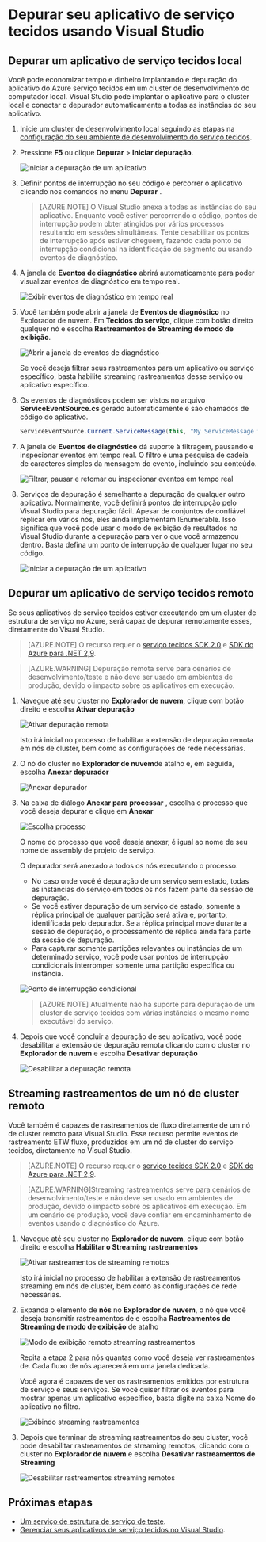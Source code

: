 <properties
   pageTitle="Depurar seu aplicativo no Visual Studio | Microsoft Azure"
   description="Melhore a confiabilidade e o desempenho dos seus serviços desenvolvendo e depuração-los no Visual Studio em um cluster de desenvolvimento local."
   services="service-fabric"
   documentationCenter=".net"
   authors="vturecek"
   manager="timlt"
   editor=""/>

<tags
   ms.service="service-fabric"
   ms.devlang="dotnet"
   ms.topic="article"
   ms.tgt_pltfrm="na"
   ms.workload="na"
   ms.date="06/21/2016"
   ms.author="vturecek;mikhegn"/>

# <a name="debug-your-service-fabric-application-by-using-visual-studio"></a>Depurar seu aplicativo de serviço tecidos usando Visual Studio

## <a name="debug-a-local-service-fabric-application"></a>Depurar um aplicativo de serviço tecidos local

Você pode economizar tempo e dinheiro Implantando e depuração do aplicativo do Azure serviço tecidos em um cluster de desenvolvimento do computador local. Visual Studio pode implantar o aplicativo para o cluster local e conectar o depurador automaticamente a todas as instâncias do seu aplicativo.

1. Inicie um cluster de desenvolvimento local seguindo as etapas na [configuração do seu ambiente de desenvolvimento do serviço tecidos](service-fabric-get-started.md).

2. Pressione **F5** ou clique **Depurar** > **Iniciar depuração**.

    ![Iniciar a depuração de um aplicativo][startdebugging]

3. Definir pontos de interrupção no seu código e percorrer o aplicativo clicando nos comandos no menu **Depurar** .

    > [AZURE.NOTE] O Visual Studio anexa a todas as instâncias do seu aplicativo. Enquanto você estiver percorrendo o código, pontos de interrupção podem obter atingidos por vários processos resultando em sessões simultâneas. Tente desabilitar os pontos de interrupção após estiver cheguem, fazendo cada ponto de interrupção condicional na identificação de segmento ou usando eventos de diagnóstico.

4. A janela de **Eventos de diagnóstico** abrirá automaticamente para poder visualizar eventos de diagnóstico em tempo real.

    ![Exibir eventos de diagnóstico em tempo real][diagnosticevents]

5. Você também pode abrir a janela de **Eventos de diagnóstico** no Explorador de nuvem.  Em **Tecidos do serviço**, clique com botão direito qualquer nó e escolha **Rastreamentos de Streaming de modo de exibição**.

    ![Abrir a janela de eventos de diagnóstico][viewdiagnosticevents]

    Se você deseja filtrar seus rastreamentos para um aplicativo ou serviço específico, basta habilite streaming rastreamentos desse serviço ou aplicativo específico.

6. Os eventos de diagnósticos podem ser vistos no arquivo **ServiceEventSource.cs** gerado automaticamente e são chamados de código do aplicativo.

    ```csharp
    ServiceEventSource.Current.ServiceMessage(this, "My ServiceMessage with a parameter {0}", result.Value.ToString());
    ```

7. A janela de **Eventos de diagnóstico** dá suporte à filtragem, pausando e inspecionar eventos em tempo real.  O filtro é uma pesquisa de cadeia de caracteres simples da mensagem do evento, incluindo seu conteúdo.

    ![Filtrar, pausar e retomar ou inspecionar eventos em tempo real][diagnosticeventsactions]

8. Serviços de depuração é semelhante a depuração de qualquer outro aplicativo. Normalmente, você definirá pontos de interrupção pelo Visual Studio para depuração fácil. Apesar de conjuntos de confiável replicar em vários nós, eles ainda implementam IEnumerable. Isso significa que você pode usar o modo de exibição de resultados no Visual Studio durante a depuração para ver o que você armazenou dentro. Basta defina um ponto de interrupção de qualquer lugar no seu código.

    ![Iniciar a depuração de um aplicativo][breakpoint]

<!--Every topic should have next steps and links to the next logical set of content to keep the customer engaged-->

## <a name="debug-a-remote-service-fabric-application"></a>Depurar um aplicativo de serviço tecidos remoto

Se seus aplicativos de serviço tecidos estiver executando em um cluster de estrutura de serviço no Azure, será capaz de depurar remotamente esses, diretamente do Visual Studio.

> [AZURE.NOTE] O recurso requer o [serviço tecidos SDK 2.0](http://www.microsoft.com/web/handlers/webpi.ashx?command=getinstallerredirect&appid=MicrosoftAzure-ServiceFabric-VS2015) e [SDK do Azure para .NET 2,9](https://azure.microsoft.com/downloads/).    

<!-- -->
> [AZURE.WARNING] Depuração remota serve para cenários de desenvolvimento/teste e não deve ser usado em ambientes de produção, devido o impacto sobre os aplicativos em execução.

1. Navegue até seu cluster no **Explorador de nuvem**, clique com botão direito e escolha **Ativar depuração**

    ![Ativar depuração remota][enableremotedebugging]

    Isto irá inicial no processo de habilitar a extensão de depuração remota em nós de cluster, bem como as configurações de rede necessárias.

2. O nó do cluster no **Explorador de nuvem**de atalho e, em seguida, escolha **Anexar depurador**

    ![Anexar depurador][attachdebugger]

3. Na caixa de diálogo **Anexar para processar** , escolha o processo que você deseja depurar e clique em **Anexar**

    ![Escolha processo][chooseprocess]

    O nome do processo que você deseja anexar, é igual ao nome de seu nome de assembly de projeto de serviço.

    O depurador será anexado a todos os nós executando o processo.
    - No caso onde você é depuração de um serviço sem estado, todas as instâncias do serviço em todos os nós fazem parte da sessão de depuração.
    - Se você estiver depuração de um serviço de estado, somente a réplica principal de qualquer partição será ativa e, portanto, identificada pelo depurador. Se a réplica principal move durante a sessão de depuração, o processamento de réplica ainda fará parte da sessão de depuração.
    - Para capturar somente partições relevantes ou instâncias de um determinado serviço, você pode usar pontos de interrupção condicionais interromper somente uma partição específica ou instância.

    ![Ponto de interrupção condicional][conditionalbreakpoint]

    > [AZURE.NOTE] Atualmente não há suporte para depuração de um cluster de serviço tecidos com várias instâncias o mesmo nome executável do serviço.

4. Depois que você concluir a depuração de seu aplicativo, você pode desabilitar a extensão de depuração remota clicando com o cluster no **Explorador de nuvem** e escolha **Desativar depuração**

    ![Desabilitar a depuração remota][disableremotedebugging]

## <a name="streaming-traces-from-a-remote-cluster-node"></a>Streaming rastreamentos de um nó de cluster remoto

Você também é capazes de rastreamentos de fluxo diretamente de um nó de cluster remoto para Visual Studio. Esse recurso permite eventos de rastreamento ETW fluxo, produzidos em um nó de cluster do serviço tecidos, diretamente no Visual Studio.

> [AZURE.NOTE] O recurso requer o [serviço tecidos SDK 2.0](http://www.microsoft.com/web/handlers/webpi.ashx?command=getinstallerredirect&appid=MicrosoftAzure-ServiceFabric-VS2015) e [SDK do Azure para .NET 2,9](https://azure.microsoft.com/downloads/).

<!-- -->
> [AZURE.WARNING]Streaming rastreamentos serve para cenários de desenvolvimento/teste e não deve ser usado em ambientes de produção, devido o impacto sobre os aplicativos em execução.
> Em um cenário de produção, você deve confiar em encaminhamento de eventos usando o diagnóstico do Azure.

1. Navegue até seu cluster no **Explorador de nuvem**, clique com botão direito e escolha **Habilitar o Streaming rastreamentos**

    ![Ativar rastreamentos de streaming remotos][enablestreamingtraces]

    Isto irá inicial no processo de habilitar a extensão de rastreamentos streaming em nós de cluster, bem como as configurações de rede necessárias.

2. Expanda o elemento de **nós** no **Explorador de nuvem**, o nó que você deseja transmitir rastreamentos de e escolha **Rastreamentos de Streaming de modo de exibição** de atalho

    ![Modo de exibição remoto streaming rastreamentos][viewremotestreamingtraces]

    Repita a etapa 2 para nós quantas como você deseja ver rastreamentos de. Cada fluxo de nós aparecerá em uma janela dedicada.

    Você agora é capazes de ver os rastreamentos emitidos por estrutura de serviço e seus serviços. Se você quiser filtrar os eventos para mostrar apenas um aplicativo específico, basta digite na caixa Nome do aplicativo no filtro.

    ![Exibindo streaming rastreamentos][viewingstreamingtraces]

4. Depois que terminar de streaming rastreamentos do seu cluster, você pode desabilitar rastreamentos de streaming remotos, clicando com o cluster no **Explorador de nuvem** e escolha **Desativar rastreamentos de Streaming**

    ![Desabilitar rastreamentos streaming remotos][disablestreamingtraces]

## <a name="next-steps"></a>Próximas etapas

- [Um serviço de estrutura de serviço de teste](service-fabric-testability-overview.md).
- [Gerenciar seus aplicativos de serviço tecidos no Visual Studio](service-fabric-manage-application-in-visual-studio.md).

<!--Image references-->
[startdebugging]: ./media/service-fabric-debugging-your-application/startdebugging.png
[diagnosticevents]: ./media/service-fabric-debugging-your-application/diagnosticevents.png
[viewdiagnosticevents]: ./media/service-fabric-debugging-your-application/viewdiagnosticevents.png
[diagnosticeventsactions]: ./media/service-fabric-debugging-your-application/diagnosticeventsactions.png
[breakpoint]: ./media/service-fabric-debugging-your-application/breakpoint.png
[enableremotedebugging]: ./media/service-fabric-debugging-your-application/enableremotedebugging.png
[attachdebugger]: ./media/service-fabric-debugging-your-application/attachdebugger.png
[chooseprocess]: ./media/service-fabric-debugging-your-application/chooseprocess.png
[conditionalbreakpoint]: ./media/service-fabric-debugging-your-application/conditionalbreakpoint.png
[disableremotedebugging]: ./media/service-fabric-debugging-your-application/disableremotedebugging.png
[enablestreamingtraces]: ./media/service-fabric-debugging-your-application/enablestreamingtraces.png
[viewingstreamingtraces]: ./media/service-fabric-debugging-your-application/viewingstreamingtraces.png
[viewremotestreamingtraces]: ./media/service-fabric-debugging-your-application/viewremotestreamingtraces.png
[disablestreamingtraces]: ./media/service-fabric-debugging-your-application/disablestreamingtraces.png
